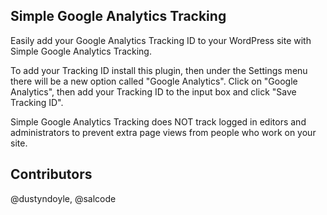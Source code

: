 Simple Google Analytics Tracking
------------------------------------------

Easily add your Google Analytics Tracking ID to your WordPress site with Simple Google Analytics Tracking.

To add your Tracking ID install this plugin, then under the Settings menu there will be a new option called "Google Analytics". Click on "Google Analytics", then add your Tracking ID to the input box and click "Save Tracking ID".

Simple Google Analytics Tracking does NOT track logged in editors and administrators to prevent extra page views from people who work on your site.

Contributors
--------------------------------
@dustyndoyle, @salcode
